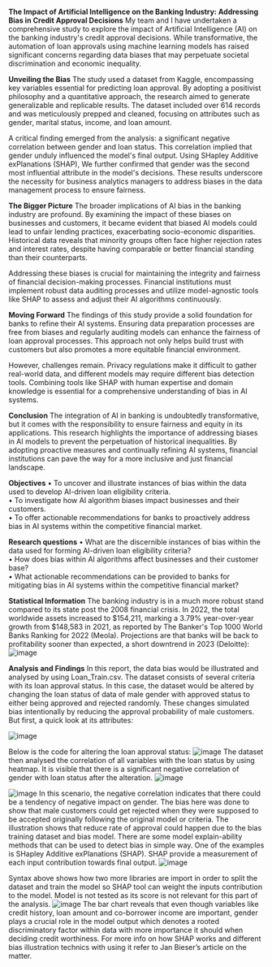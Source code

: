 **The Impact of Artificial Intelligence on the Banking Industry: Addressing Bias in Credit Approval Decisions**
My team and I have undertaken a comprehensive study to explore the impact of Artificial Intelligence (AI) on the banking industry's credit approval decisions. While transformative, the automation of loan approvals using machine learning models has raised significant concerns regarding data biases that may perpetuate societal discrimination and economic inequality.

**Unveiling the Bias**
The study used a dataset from Kaggle, encompassing key variables essential for predicting loan approval. By adopting a positivist philosophy and a quantitative approach, the research aimed to generate generalizable and replicable results. The dataset included over 614 records and was meticulously prepped and cleaned, focusing on attributes such as gender, marital status, income, and loan amount.

A critical finding emerged from the analysis: a significant negative correlation between gender and loan status. This correlation implied that gender unduly influenced the model's final output. Using SHapley Additive exPlanations (SHAP), We further confirmed that gender was the second most influential attribute in the model's decisions. These results underscore the necessity for business analytics managers to address biases in the data management process to ensure fairness.

**The Bigger Picture**
The broader implications of AI bias in the banking industry are profound. By examining the impact of these biases on businesses and customers, it became evident that biased AI models could lead to unfair lending practices, exacerbating socio-economic disparities. Historical data reveals that minority groups often face higher rejection rates and interest rates, despite having comparable or better financial standing than their counterparts.

Addressing these biases is crucial for maintaining the integrity and fairness of financial decision-making processes. Financial institutions must implement robust data auditing processes and utilize model-agnostic tools like SHAP to assess and adjust their AI algorithms continuously.

**Moving Forward**
The findings of this study provide a solid foundation for banks to refine their AI systems. Ensuring data preparation processes are free from biases and regularly auditing models can enhance the fairness of loan approval processes. This approach not only helps build trust with customers but also promotes a more equitable financial environment.

However, challenges remain. Privacy regulations make it difficult to gather real-world data, and different models may require different bias detection tools. Combining tools like SHAP with human expertise and domain knowledge is essential for a comprehensive understanding of bias in AI systems.

**Conclusion**
The integration of AI in banking is undoubtedly transformative, but it comes with the responsibility to ensure fairness and equity in its applications. This research highlights the importance of addressing biases in AI models to prevent the perpetuation of historical inequalities. By adopting proactive measures and continually refining AI systems, financial institutions can pave the way for a more inclusive and just financial landscape.

**Objectives**
•	To uncover and illustrate instances of bias within the data used to develop AI-driven loan eligibility criteria.  
•	To investigate how AI algorithm biases impact businesses and their customers.  
•	To offer actionable recommendations for banks to proactively address bias in AI systems within the competitive financial market. 

**Research questions**
•	What are the discernible instances of bias within the data used for forming AI-driven loan eligibility criteria?  
•	How does bias within AI algorithms affect businesses and their customer base?  
•	What actionable recommendations can be provided to banks for mitigating bias in AI systems within the competitive financial market? 

**Statistical Information**
The banking industry is in a much more robust stand compared to its state post the 2008 financial crisis. In 2022, the total worldwide assets increased to \$154,211, marking a 3.79% year-over-year growth from \$148,583 in 2021, as reported by The Banker's Top 1000 World Banks Ranking for 2022 (Meola).  Projections are that banks will be back to profitability sooner than expected, a short downtrend in 2023 (Deloitte):
![image](https://github.com/user-attachments/assets/9a0e8ac0-9a97-46ab-b132-c37678eca2ce)

**Analysis and Findings**
In this report, the data bias would be illustrated and analysed by using Loan_Train.csv. The dataset consists of several criteria with its loan approval status. In this case, the dataset would be altered by changing the loan status of data of male gender with approved status to either being approved and rejected randomly. These changes simulated bias intentionally by reducing the approval probability of male customers. But first, a quick look at its attributes: 

![image](https://github.com/user-attachments/assets/232ff557-2bd2-44c9-b767-3d21cd64a8f0)

Below is the code for altering the loan approval status:
![image](https://github.com/user-attachments/assets/ed0cbdf2-287e-453f-be3e-c915e799ec89)
The dataset then analysed the correlation of all variables with the loan status by using heatmap. It is visible that there is a significant negative correlation of gender with loan status after the alteration. 
![image](https://github.com/user-attachments/assets/7d1e05ff-02bd-4500-bfe4-993cffbe0ee8)

![image](https://github.com/user-attachments/assets/932b967e-610d-4e42-ad1d-8ecb2dd7593e)
In this scenario, the negative correlation indicates that there could be a tendency of negative impact on gender. The bias here was done to show that male customers could get rejected when they were supposed to be accepted originally following the original model or criteria. The illustration shows that reduce rate of approval could happen due to the bias training dataset and bias model. 
There are some model explain-ability methods that can be used to detect bias in simple way. One of the examples is SHapley Additive exPlanations (SHAP). SHAP provide a measurement of each input contribution towards final output.
![image](https://github.com/user-attachments/assets/f886effb-e045-4115-a01e-75da0d918b1f)

Syntax above shows how two more libraries are import in order to split the dataset and train the model so SHAP tool can weight the inputs contribution to the model. Model is not tested as its score is not relevant for this part of the analysis. 
![image](https://github.com/user-attachments/assets/7602d765-6011-4398-ab38-bea865e49f68)
The bar chart reveals that even though variables like credit history, loan amount and co-borrower income are important, gender plays a crucial role in the model output which denotes a rooted discriminatory factor within data with more importance it should when deciding credit worthiness. For more info on how SHAP works and different bias illustration technics with using it refer to Jan Bieser’s article on the matter.




